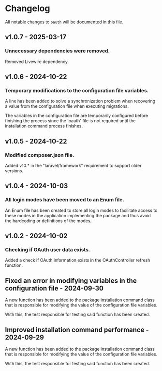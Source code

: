 # Changelog

All notable changes to `oauth` will be documented in this file.

## v1.0.7 - 2025-03-17

### Unnecessary dependencies were removed.

Removed Livewire dependency.

## v1.0.6 - 2024-10-22

### Temporary modifications to the configuration file variables.

A line has been added to solve a synchronization problem when recovering a value from the configuration file when executing migrations.

The variables in the configuration file are temporarily configured before finishing the process since the 'oauth' file is not required until the installation command process finishes.

## v1.0.5 - 2024-10-22

### Modified composer.json file.

Added v10.* in the "laravel/framework" requirement to support older versions.

## v1.0.4 - 2024-10-03

### All login modes have been moved to an Enum file.

An Enum file has been created to store all login modes to facilitate access to these modes in the application implementing the package and thus avoid the hardcoding or definitions of the modes.

## v1.0.2 - 2024-10-02

### Checking if OAuth user data exists.

Added a check if OAuth information exists in the OAuthController refresh function.

## Fixed an error in modifying variables in the configuration file - 2024-09-30

A new function has been added to the package installation command class that is responsible for modifying the value of the configuration file variables.

With this, the test responsible for testing said function has been created.

## Improved installation command performance - 2024-09-29

A new function has been added to the package installation command class that is responsible for modifying the value of the configuration file variables.

With this, the test responsible for testing said function has been created.
